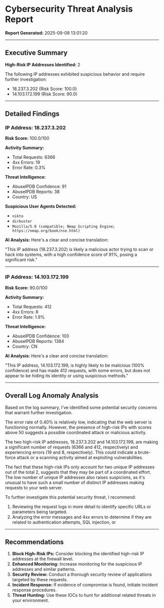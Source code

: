 # Cybersecurity Threat Analysis Report

**Report Generated:** 2025-09-08 13:01:20

---

## Executive Summary

**High-Risk IP Addresses Identified:** 2

The following IP addresses exhibited suspicious behavior and require further investigation:

- 18.237.3.202 (Risk Score: 100.0)
- 14.103.172.199 (Risk Score: 90.0)

---

## Detailed Findings

### IP Address: 18.237.3.202

**Risk Score:** 100.0/100

**Activity Summary:**
- Total Requests: 6366
- 4xx Errors: 19
- Error Rate: 0.3%

**Threat Intelligence:**
- AbuseIPDB Confidence: 91
- AbuseIPDB Reports: 38
- Country: US

**Suspicious User Agents Detected:**
- `nikto`
- `dirbuster`
- `Mozilla/5.0 (compatible; Nmap Scripting Engine; https://nmap.org/book/nse.html)`

**AI Analysis:** Here's a clear and concise translation:

"This IP address (18.237.3.202) is likely a malicious actor trying to scan or hack into systems, with a high confidence score of 91%, posing a significant risk."

---

### IP Address: 14.103.172.199

**Risk Score:** 90.0/100

**Activity Summary:**
- Total Requests: 412
- 4xx Errors: 8
- Error Rate: 1.9%

**Threat Intelligence:**
- AbuseIPDB Confidence: 100
- AbuseIPDB Reports: 1384
- Country: CN

**AI Analysis:** Here's a clear and concise translation:

"This IP address, 14.103.172.199, is highly likely to be malicious (100% confidence) and has made 412 requests, with some errors, but does not appear to be hiding its identity or using suspicious methods."

---

## Overall Log Anomaly Analysis

Based on the log summary, I've identified some potential security concerns that warrant further investigation.

The error rate of 0.40% is relatively low, indicating that the web server is functioning normally. However, the presence of high-risk IPs with scores above 50 suggests a possible coordinated attack or malicious activity.

The two high-risk IP addresses, 18.237.3.202 and 14.103.172.199, are making a significant number of requests (6366 and 412, respectively) and experiencing errors (19 and 8, respectively). This could indicate a brute-force attack or a scanning activity aimed at exploiting vulnerabilities.

The fact that these high-risk IPs only account for two unique IP addresses out of the total 2, suggests that they may be part of a coordinated effort. The low number of unique IP addresses also raises suspicions, as it's unusual to have such a small number of distinct IP addresses making requests to your web server.

To further investigate this potential security threat, I recommend:

1. Reviewing the request logs in more detail to identify specific URLs or parameters being targeted.
2. Analyzing the error messages and 4xx errors to determine if they are related to authentication attempts, SQL injection, or

---

## Recommendations

1. **Block High-Risk IPs:** Consider blocking the identified high-risk IP addresses at the firewall level.
2. **Enhanced Monitoring:** Increase monitoring for the suspicious IP addresses and similar patterns.
3. **Security Review:** Conduct a thorough security review of applications targeted by these requests.
4. **Incident Response:** If evidence of compromise is found, initiate incident response procedures.
5. **Threat Hunting:** Use these IOCs to hunt for additional related threats in your environment.
